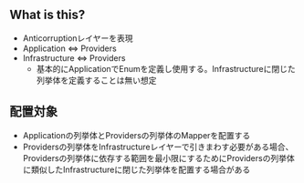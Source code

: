 ## What is this?

* Anticorruptionレイヤーを表現
* Application ⇔ Providers
* Infrastructure ⇔ Providers
    * 基本的にApplicationでEnumを定義し使用する。Infrastructureに閉じた列挙体を定義することは無い想定

## 配置対象

* Applicationの列挙体とProvidersの列挙体のMapperを配置する
* Providersの列挙体をInfrastructureレイヤーで引きまわす必要がある場合、Providersの列挙体に依存する範囲を最小限にするためにProvidersの列挙体に類似したInfrastructureに閉じた列挙体を配置する場合がある